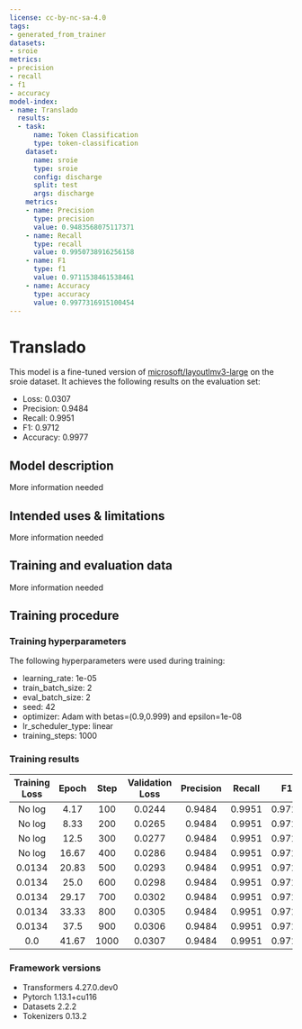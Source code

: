 ```yaml
---
license: cc-by-nc-sa-4.0
tags:
- generated_from_trainer
datasets:
- sroie
metrics:
- precision
- recall
- f1
- accuracy
model-index:
- name: Translado
  results:
  - task:
      name: Token Classification
      type: token-classification
    dataset:
      name: sroie
      type: sroie
      config: discharge
      split: test
      args: discharge
    metrics:
    - name: Precision
      type: precision
      value: 0.9483568075117371
    - name: Recall
      type: recall
      value: 0.9950738916256158
    - name: F1
      type: f1
      value: 0.9711538461538461
    - name: Accuracy
      type: accuracy
      value: 0.9977316915100454
---
```


<!-- This model card has been generated automatically according to the information the Trainer had access to. You
should probably proofread and complete it, then remove this comment. -->

# Translado

This model is a fine-tuned version of [microsoft/layoutlmv3-large](https://huggingface.co/microsoft/layoutlmv3-large) on the sroie dataset.
It achieves the following results on the evaluation set:
- Loss: 0.0307
- Precision: 0.9484
- Recall: 0.9951
- F1: 0.9712
- Accuracy: 0.9977

## Model description

More information needed

## Intended uses & limitations

More information needed

## Training and evaluation data

More information needed

## Training procedure

### Training hyperparameters

The following hyperparameters were used during training:
- learning_rate: 1e-05
- train_batch_size: 2
- eval_batch_size: 2
- seed: 42
- optimizer: Adam with betas=(0.9,0.999) and epsilon=1e-08
- lr_scheduler_type: linear
- training_steps: 1000

### Training results

| Training Loss | Epoch | Step | Validation Loss | Precision | Recall | F1     | Accuracy |
|:-------------:|:-----:|:----:|:---------------:|:---------:|:------:|:------:|:--------:|
| No log        | 4.17  | 100  | 0.0244          | 0.9484    | 0.9951 | 0.9712 | 0.9977   |
| No log        | 8.33  | 200  | 0.0265          | 0.9484    | 0.9951 | 0.9712 | 0.9977   |
| No log        | 12.5  | 300  | 0.0277          | 0.9484    | 0.9951 | 0.9712 | 0.9977   |
| No log        | 16.67 | 400  | 0.0286          | 0.9484    | 0.9951 | 0.9712 | 0.9977   |
| 0.0134        | 20.83 | 500  | 0.0293          | 0.9484    | 0.9951 | 0.9712 | 0.9977   |
| 0.0134        | 25.0  | 600  | 0.0298          | 0.9484    | 0.9951 | 0.9712 | 0.9977   |
| 0.0134        | 29.17 | 700  | 0.0302          | 0.9484    | 0.9951 | 0.9712 | 0.9977   |
| 0.0134        | 33.33 | 800  | 0.0305          | 0.9484    | 0.9951 | 0.9712 | 0.9977   |
| 0.0134        | 37.5  | 900  | 0.0306          | 0.9484    | 0.9951 | 0.9712 | 0.9977   |
| 0.0           | 41.67 | 1000 | 0.0307          | 0.9484    | 0.9951 | 0.9712 | 0.9977   |


### Framework versions

- Transformers 4.27.0.dev0
- Pytorch 1.13.1+cu116
- Datasets 2.2.2
- Tokenizers 0.13.2
